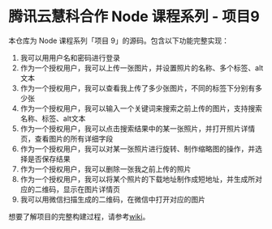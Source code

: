 # 腾讯云慧科合作 Node 课程系列 - 项目9


本仓库为 Node 课程系列「项目 9」的源码。包含以下功能完整实现：

1. 我可以用用户名和密码进行登录
1. 作为一个授权用户，我可以上传一张图片，并设置照片的名称、多个标签、alt文本
1. 作为一个授权用户，我可以查看我上传了多少张图片，不同的标签下分别有多少张
1. 作为一个授权用户，我可以输入一个关键词来搜索之前上传的图片，支持搜索名称、标签、alt文本
1. 作为一个授权用户，我可以点击搜索结果中的某一张照片，并打开照片详情页，查看图片的所有详细字段
1. 作为一个授权用户，我可以对某一张照片进行旋转、制作缩略图的操作，并选择是否保存结果
1. 作为一个授权用户，我可以删除一张我之前上传的照片
1. 作为一个授权用户，我可以将某个照片的下载地址制作成短地址，并生成所对应的二维码，显示在图片详情页
1. 我可以用微信扫描生成的二维码，在微信中打开对应的图片


想要了解项目的完整构建过程，请参考[wiki](https://github.com/qcourse/node-project-9/wiki/)。
    